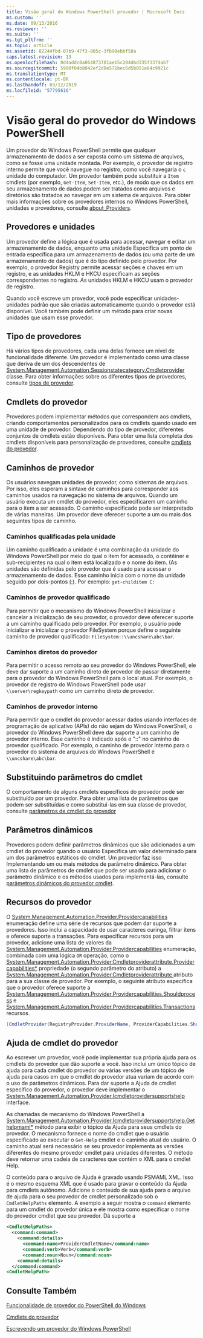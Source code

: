 ```yaml
---
title: Visão geral do Windows PowerShell provedor | Microsoft Docs
ms.custom: ''
ms.date: 09/13/2016
ms.reviewer: ''
ms.suite: ''
ms.tgt_pltfrm: ''
ms.topic: article
ms.assetid: 82244fbd-07b9-47f3-805c-3fb90ebbf58a
caps.latest.revision: 13
ms.openlocfilehash: 0d4addc0a064873701ae15c204dbd335f3374ab7
ms.sourcegitcommit: 5990f04b8042ef2d8e571bec6d5b051e64c9921c
ms.translationtype: MT
ms.contentlocale: pt-BR
ms.lasthandoff: 03/12/2019
ms.locfileid: "57795616"
---
```

# <a name="windows-powershell-provider-overview"></a>Visão geral do provedor do Windows PowerShell

Um provedor do Windows PowerShell permite que qualquer armazenamento de dados a ser exposta como um sistema de arquivos, como se fosse uma unidade montada. Por exemplo, o provedor de registro interno permite que você navegue no registro, como você navegaria o `c` unidade do computador. Um provedor também pode substituir a `Item` cmdlets (por exemplo, `Get-Item`, `Set-Item`, etc.), de modo que os dados em seu armazenamento de dados podem ser tratados como arquivos e diretórios são tratados ao navegar em um sistema de arquivos. Para obter mais informações sobre os provedores internos no Windows PowerShell, unidades e provedores, consulte [about_Providers](/powershell/module/microsoft.powershell.core/about/about_providers).

## <a name="providers-and-drives"></a>Provedores e unidades

Um provedor define a lógica que é usada para acessar, navegar e editar um armazenamento de dados, enquanto uma unidade Especifica um ponto de entrada específica para um armazenamento de dados (ou uma parte de um armazenamento de dados) que é do tipo definido pelo provedor. Por exemplo, o provedor Registry permite acessar seções e chaves em um registro, e as unidades HKLM e HKCU especificam as seções correspondentes no registro. As unidades HKLM e HKCU usam o provedor de registro.

Quando você escreve um provedor, você pode especificar unidades-unidades padrão que são criadas automaticamente quando o provedor está disponível. Você também pode definir um método para criar novas unidades que usam esse provedor.

## <a name="type-of-providers"></a>Tipo de provedores

Há vários tipos de provedores, cada uma delas fornece um nível de funcionalidade diferente. Um provedor é implementado como uma classe que deriva de um dos descendentes de [System.Management.Automation.Sessionstatecategory.Cmdletprovider](/dotnet/api/System.Management.Automation.SessionStateCategory.CmdletProvider) classe. Para obter informações sobre os diferentes tipos de provedores, consulte [tipos de provedor](./provider-types.md).

## <a name="provider-cmdlets"></a>Cmdlets do provedor

Provedores podem implementar métodos que correspondem aos cmdlets, criando comportamentos personalizados para os cmdlets quando usado em uma unidade de provedor. Dependendo do tipo de provedor, diferentes conjuntos de cmdlets estão disponíveis. Para obter uma lista completa dos cmdlets disponíveis para personalização de provedores, consulte [cmdlets do provedor](./provider-cmdlets.md).

## <a name="provider-paths"></a>Caminhos de provedor

Os usuários navegam unidades de provedor, como sistemas de arquivos. Por isso, eles esperam a sintaxe de caminhos para corresponder aos caminhos usados na navegação no sistema de arquivos. Quando um usuário executa um cmdlet do provedor, eles especificarem um caminho para o item a ser acessado. O caminho especificado pode ser interpretado de várias maneiras. Um provedor deve oferecer suporte a um ou mais dos seguintes tipos de caminho.

### <a name="drive-qualified-paths"></a>Caminhos qualificadas pela unidade

Um caminho qualificado a unidade é uma combinação da unidade do Windows PowerShell por meio do qual o item for acessado, o contêiner e sub-recipientes na qual o item está localizado e o nome do item. (As unidades são definidas pelo provedor que é usado para acessar o armazenamento de dados. Esse caminho inicia com o nome da unidade seguido por dois-pontos (:). Por exemplo: `get-childitem C:`

### <a name="provider-qualified-paths"></a>Caminhos de provedor qualificado

Para permitir que o mecanismo do Windows PowerShell inicializar e cancelar a inicialização de seu provedor, o provedor deve oferecer suporte a um caminho qualificado pelo provedor. Por exemplo, o usuário pode inicializar e inicializar o provedor FileSystem porque define o seguinte caminho de provedor qualificado: `FileSystem::\\uncshare\abc\bar`.

### <a name="provider-direct-paths"></a>Caminhos diretos do provedor

Para permitir o acesso remoto ao seu provedor do Windows PowerShell, ele deve dar suporte a um caminho direto de provedor de passar diretamente para o provedor do Windows PowerShell para o local atual. Por exemplo, o provedor de registro do Windows PowerShell pode usar `\\server\regkeypath` como um caminho direto de provedor.

### <a name="provider-internal-paths"></a>Caminhos de provedor interno

Para permitir que o cmdlet do provedor acessar dados usando interfaces de programação de aplicativo (APIs) do não sejam do Windows PowerShell, o provedor do Windows PowerShell deve dar suporte a um caminho de provedor interno. Esse caminho é indicado após o "::" no caminho de provedor qualificado. Por exemplo, o caminho de provedor interno para o provedor do sistema de arquivos do Windows PowerShell é `\\uncshare\abc\bar`.

## <a name="overriding-cmdlet-parameters"></a>Substituindo parâmetros do cmdlet

O comportamento de alguns cmdlets específicos do provedor pode ser substituído por um provedor. Para obter uma lista de parâmetros que podem ser substituídas e como substituí-las em sua classe de provedor, consulte [parâmetros de cmdlet do provedor](./provider-cmdlet-parameters.md)

## <a name="dynamic-parameters"></a>Parâmetros dinâmicos

Provedores podem definir parâmetros dinâmicos que são adicionados a um cmdlet do provedor quando o usuário Especifica um valor determinado para um dos parâmetros estáticos do cmdlet. Um provedor faz isso Implementando um ou mais métodos de parâmetro dinâmico. Para obter uma lista de parâmetros de cmdlet que pode ser usado para adicionar o parâmetro dinâmico e os métodos usados para implementá-las, consulte [parâmetros dinâmicos do provedor cmdlet](./provider-cmdlet-dynamic-parameters.md).

## <a name="provider-capabilities"></a>Recursos do provedor

O [System.Management.Automation.Provider.Providercapabilities](/dotnet/api/System.Management.Automation.Provider.ProviderCapabilities) enumeração define uma série de recursos que podem dar suporte a provedores. Isso inclui a capacidade de usar caracteres curinga, filtrar itens e oferece suporte a transações. Para especificar recursos para um provedor, adicione uma lista de valores da [System.Management.Automation.Provider.Providercapabilities](/dotnet/api/System.Management.Automation.Provider.ProviderCapabilities) enumeração, combinada com uma lógica `OR` operação, como o [ System.Management.Automation.Provider.Cmdletproviderattribute.Providercapabilities*](/dotnet/api/System.Management.Automation.Provider.CmdletProviderAttribute.ProviderCapabilities) propriedade (o segundo parâmetro do atributo) a [System.Management.Automation.Provider.Cmdletproviderattribute ](/dotnet/api/System.Management.Automation.Provider.CmdletProviderAttribute) atributo para a sua classe de provedor. Por exemplo, o seguinte atributo especifica que o provedor oferece suporte a [System.Management.Automation.Provider.Providercapabilities.Shouldprocess](/dotnet/api/System.Management.Automation.Provider.ProviderCapabilities.ShouldProcess) e [ System.Management.Automation.Provider.Providercapabilities.Transactions](/dotnet/api/System.Management.Automation.Provider.ProviderCapabilities.Transactions) recursos.

```csharp
[CmdletProvider(RegistryProvider.ProviderName, ProviderCapabilities.ShouldProcess | ProviderCapabilities.Transactions)]

```

## <a name="provider-cmdlet-help"></a>Ajuda de cmdlet do provedor

Ao escrever um provedor, você pode implementar sua própria ajuda para os cmdlets do provedor que dão suporte a você. Isso inclui um único tópico de ajuda para cada cmdlet do provedor ou várias versões de um tópico de ajuda para casos em que o cmdlet do provedor atua variam de acordo com o uso de parâmetros dinâmicos. Para dar suporte a Ajuda de cmdlet específico do provedor, o provedor deve implementar o [System.Management.Automation.Provider.Icmdletprovidersupportshelp](/dotnet/api/System.Management.Automation.Provider.ICmdletProviderSupportsHelp) interface.

As chamadas de mecanismo do Windows PowerShell a [System.Management.Automation.Provider.Icmdletprovidersupportshelp.Gethelpmaml*](/dotnet/api/System.Management.Automation.Provider.ICmdletProviderSupportsHelp.GetHelpMaml) método para exibir o tópico da Ajuda para seus cmdlets do provedor. O mecanismo fornece o nome do cmdlet que o usuário especificado ao executar o `Get-Help` cmdlet e o caminho atual do usuário. O caminho atual será necessário se seu provedor implementa as versões diferentes do mesmo provedor cmdlet para unidades diferentes. O método deve retornar uma cadeia de caracteres que contém o XML para o cmdlet Help.

O conteúdo para o arquivo de Ajuda é gravado usando PSMAML XML. Isso é o mesmo esquema XML que é usado para gravar o conteúdo da Ajuda para cmdlets autônomo. Adicione o conteúdo de sua ajuda para o arquivo de ajuda para o seu provedor de cmdlet personalizado sob o `CmdletHelpPaths` elemento. A exemplo a seguir mostra o `command` elemento para um cmdlet do provedor única e ele mostra como especificar o nome do provedor cmdlet que seu provedor. Dá suporte a

```xml
<CmdletHelpPaths>
  <command:command>
    <command:details>
      <command:name>ProviderCmdletName</command:name>
      <command:verb>Verb</command:verb>
      <command:noun>Noun</command:noun>
    <command:details>
  </command:command>
<CmdletHelpPath>
```

## <a name="see-also"></a>Consulte Também

[Funcionalidade de provedor do PowerShell do Windows](./provider-types.md)

[Cmdlets do provedor](./provider-cmdlets.md)

[Escrevendo um provedor do Windows PowerShell](./writing-a-windows-powershell-provider.md)